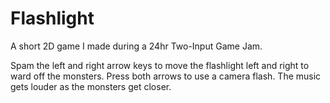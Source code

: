 # Flashlight
A short 2D game I made during a 24hr Two-Input Game Jam.

Spam the left and right arrow keys to move the flashlight left and right to ward off the monsters. Press both arrows to use a camera flash. The music gets louder as the monsters get closer.
